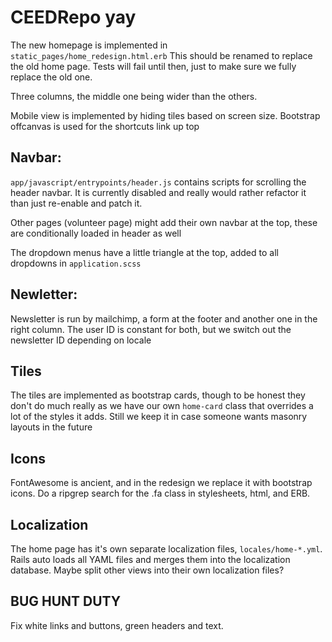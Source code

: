 # CEEDRepo yay

The new homepage is implemented in `static_pages/home_redesign.html.erb` This should be renamed to replace the old home page. Tests will fail until then, just to make sure we fully replace the old one.

Three columns, the middle one being wider than the others.

Mobile view is implemented by hiding tiles based on screen size. Bootstrap offcanvas is used for the shortcuts link up top

## Navbar:

`app/javascript/entrypoints/header.js` contains scripts for scrolling the header navbar. It is currently disabled and really would rather refactor it than just re-enable and patch it.

Other pages (volunteer page) might add their own navbar at the top, these are conditionally loaded in header as well

The dropdown menus have a little triangle at the top, added to all dropdowns in `application.scss`

## Newletter:

Newsletter is run by mailchimp, a form at the footer and another one in the right column. The user ID is constant for both, but we switch out the newsletter ID depending on locale

## Tiles

The tiles are implemented as bootstrap cards, though to be honest they don't do much really as we have our own `home-card` class that overrides a lot of the styles it adds. Still we keep it in case someone wants masonry layouts in the future

## Icons

FontAwesome is ancient, and in the redesign we replace it with bootstrap icons. Do a ripgrep search for the .fa class in stylesheets, html, and ERB.

## Localization

The home page has it's own separate localization files, `locales/home-*.yml`. Rails auto loads all YAML files and merges them into the localization database. Maybe split other views into their own localization files?

## BUG HUNT DUTY

Fix white links and buttons, green headers and text.
